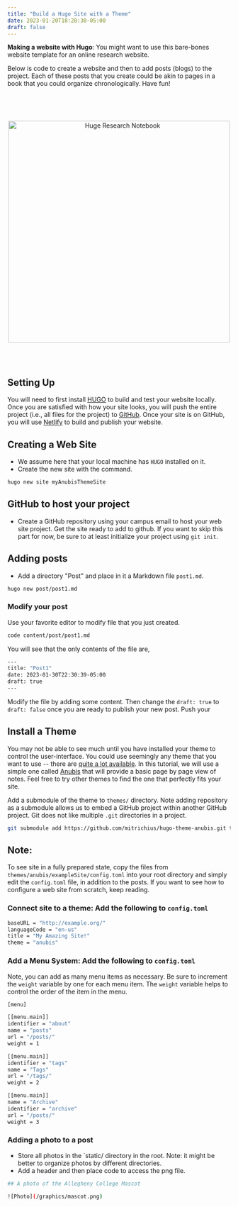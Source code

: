 ```yaml
---
title: "Build a Hugo Site with a Theme"
date: 2023-01-20T18:28:30-05:00
draft: false
---
```



**Making a website with Hugo**: You might want to use this bare-bones website template for an online research website.

Below is code to create a website and then to add posts (blogs) to the project. Each of these posts that you create could be akin to pages in a book that you could organize chronologically. Have fun!
<!-- add a line drop -->
<center>
&#x200B;

&#x200B;
</center>

<center>
<img src="/images/main/posts.png" alt="Huge Research Notebook" style="width:500px;"/>
</center>

<!-- add a line drop -->
<center>
&#x200B;

&#x200B;
</center>

## Setting Up

You will need to first install [HUGO](https://gohugo.io/installation/) to build and test your website locally. Once you are satisfied with how your site looks, you will push the entire project (i.e., all files for the project) to [GitHub](https://github.com/). Once your site is on GitHub, you will use [Netlify](https://www.netlify.com/) to build and publish your website.  

## Creating a Web Site

* We assume here that your local machine has `HUGO` installed on it.
* Create the new site with the command.

``` bash
hugo new site myAnubisThemeSite
```

## GitHub to host your project

* Create a GitHub repository using your campus email to host your web site project. Get the site ready to add to github. If you want to skip this part for now, be sure to at least initialize your project using `git init`.

## Adding posts

* Add a directory "Post" and place in it a Markdown file `post1.md`.

``` bash
hugo new post/post1.md
```

### Modify your post

Use your favorite editor to modify file that you just created. 

``` bash
code content/post/post1.md 
```

You will see that the only contents of the file are, 

``` bash 
---
title: "Post1"
date: 2023-01-30T22:30:39-05:00
draft: true
---
```

Modify the file by adding some content. Then change the `draft: true` to `draft: false` once you are ready to publish your new post. Push your 

## Install a Theme

You may not be able to see much until you have installed your theme to control the user-interface. You could use seemingly any theme that you want to use -- there are [quite a lot available](https://themes.gohugo.io/). In this tutorial, we will use a simple one called [Anubis](https://github.com/mitrichius/hugo-theme-anubis) that will provide a basic page by page view of notes. Feel free to try other themes to find the one that perfectly fits your site.

Add a submodule of the theme to `themes/` directory. Note adding repository as a submodule allows us to embed a GitHub project within another GitHub project. Git does not like multiple `.git` directories in a project.

```bash
git submodule add https://github.com/mitrichius/hugo-theme-anubis.git themes/anubis
```

## Note: 
To see site in a fully prepared state, copy the files from `themes/anubis/exampleSite/config.toml` into your root directory and simply edit the `config.toml` file, in addition to the posts. If you want to see how to configure a web site from scratch, keep reading.

### Connect site to a theme: Add the following to `config.toml`

``` bash
baseURL = "http://example.org/"
languageCode = "en-us"
title = "My Amazing Site!"
theme = "anubis"
```

### Add a Menu System: Add the following to `config.toml`

Note, you can add as many menu items as necessary. Be sure to increment the `weight` variable by one for each menu item. The `weight` variable helps to control the order of the item in the menu. 

``` bash
[menu]

[[menu.main]]
identifier = "about"
name = "posts"
url = "/posts/"
weight = 1

[[menu.main]]
identifier = "tags"
name = "Tags"
url = "/tags/"
weight = 2

[[menu.main]]
name = "Archive"
identifier = "archive"
url = "/posts/"
weight = 3

```


### Adding a photo to a post

* Store all photos in the `static/ directory in the root. Note: it might be better to organize photos by different directories.
* Add a header and then place code to access the png file.

``` bash
## A photo of the Allegheny College Mascot

![Photo](/graphics/mascot.png)
```